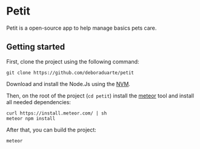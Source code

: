 # Petit

Petit is a open-source app to help manage basics pets care.

## Getting started

First, clone the project using the following command:

```
git clone https://github.com/deboraduarte/petit
```
Download and install the Node.Js using the [NVM](https://github.com/creationix/nvm).

Then, on the root of the project (`cd petit`) install the [meteor](https://www.meteor.com/) tool and install all needed dependencies:

```shell
curl https://install.meteor.com/ | sh
meteor npm install
```

After that, you can build the project:


```shell
meteor
```
